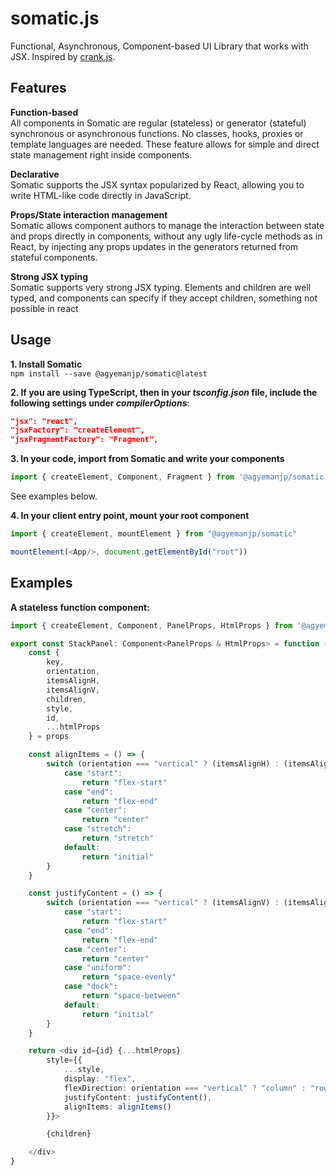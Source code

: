 # somatic.js
Functional, Asynchronous, Component-based UI Library that works with JSX. Inspired by [crank.js](https://crank.js.org/).


## Features
**Function-based**\
All components in Somatic are regular (stateless) or generator (stateful) synchronous or asynchronous functions. No classes, hooks, proxies or template languages are needed. These feature allows for simple and direct state management right inside components. 

**Declarative**\
Somatic supports the JSX syntax popularized by React, allowing you to write HTML-like code directly in JavaScript.

**Props/State interaction management**\
Somatic allows component authors to manage the interaction between state and props directly in components, without any ugly life-cycle methods as in React, by injecting any props updates in the generators returned from stateful components.

**Strong JSX typing**\
Somatic supports very strong JSX typing. Elements and children are well typed, and components can specify if they accept children, something not possible in react

## Usage
**1. Install Somatic**\
`npm install --save @agyemanjp/somatic@latest`

**2. If you are using TypeScript, then in your _tsconfig.json_ file, include the following settings under _compilerOptions_**:

```json
"jsx": "react",
"jsxFactory": "createElement",
"jsxFragmentFactory": "Fragment",
```

**3. In your code, import from Somatic and write your components**
```typescript
import { createElement, Component, Fragment } from '@agyemanjp/somatic'
```

See examples below.

**4. In your client entry point, mount your root component**
```typescript
import { createElement, mountElement } from "@agyemanjp/somatic"

mountElement(<App/>, document.getElementById("root"))
```

## Examples
**A stateless function component:**
```typescript
import { createElement, Component, PanelProps, HtmlProps } from '@agyemanjp/somatic'

export const StackPanel: Component<PanelProps & HtmlProps> = function (props) {
	const {
		key,
		orientation,
		itemsAlignH,
		itemsAlignV,
		children,
		style,
		id,
		...htmlProps
	} = props

	const alignItems = () => {
		switch (orientation === "vertical" ? (itemsAlignH) : (itemsAlignV)) {
			case "start":
				return "flex-start"
			case "end":
				return "flex-end"
			case "center":
				return "center"
			case "stretch":
				return "stretch"
			default:
				return "initial"
		}
	}

	const justifyContent = () => {
		switch (orientation === "vertical" ? (itemsAlignV) : (itemsAlignH)) {
			case "start":
				return "flex-start"
			case "end":
				return "flex-end"
			case "center":
				return "center"
			case "uniform":
				return "space-evenly"
			case "dock":
				return "space-between"
			default:
				return "initial"
		}
	}

	return <div id={id} {...htmlProps}
		style={{
			...style,
			display: "flex",
			flexDirection: orientation === "vertical" ? "column" : "row",
			justifyContent: justifyContent(),
			alignItems: alignItems()
		}}>

		{children}

	</div>
}
```
